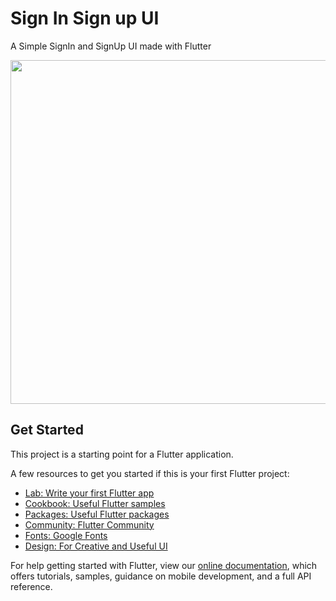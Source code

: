 # Sign In Sign up UI

A Simple SignIn and SignUp UI made with Flutter

<img src = https://user-images.githubusercontent.com/77354987/150199190-83ee34c4-ae16-4d2e-bdc1-d17fada6c731.jpeg width = 550>


## Get Started

This project is a starting point for a Flutter application.

A few resources to get you started if this is your first Flutter project:

- [Lab: Write your first Flutter app](https://flutter.dev/docs/get-started/codelab)
- [Cookbook: Useful Flutter samples](https://flutter.dev/docs/cookbook)
- [Packages: Useful Flutter packages](https://pub.dev/)
- [Community: Flutter Community](https://flutter.dev/community)
- [Fonts: Google Fonts](https://fonts.google.com/)
- [Design: For Creative and Useful UI](https://dribbble.com/)

For help getting started with Flutter, view our
[online documentation](https://flutter.dev/docs), which offers tutorials,
samples, guidance on mobile development, and a full API reference.
